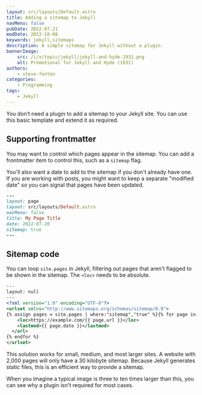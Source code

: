 ```yaml
---
layout: src/layouts/Default.astro
title: Adding a sitemap to Jekyll
navMenu: false
pubDate: 2022-07-21
modDate: 2022-10-08
keywords: jekyll,sitemaps
description: A simple sitemap for Jekyll without a plugin.
bannerImage:
    src: /i/x/topic/jekyll/jekyll-and-hyde-1931.png
    alt: Promotional for Jekyll and Hyde (1931)
authors:
    - steve-fenton
categories:
    - Programming
tags:
    - Jekyll
---
```


You don’t need a plugin to add a sitemap to your Jekyll site. You can use this basic template and extend it as required.

## Supporting frontmatter

You may want to control which pages appear in the sitemap. You can add a frontmatter item to control this, such as a `sitemap` flag.

You'll also want a date to add to the sitemap if you don't already have one. If you are working with posts, you might want to keep a separate "modified date" so you can signal that pages have been updated.

```ruby
---
layout: page
layout: src/layouts/Default.astro
navMenu: false
title: My Page Title 
date: 2022-07-20
sitemap: true
---
```

## Sitemap code

You can loop `site.pages` in Jekyll, filtering out pages that aren't flagged to be shown in the sitemap. The `<loc>` needs to be absolute.

```xml
---
layout: null
---
<?xml version="1.0" encoding="UTF-8"?>
<urlset xmlns="http://www.sitemaps.org/schemas/sitemap/0.9">
{% assign pages = site.pages | where:"sitemap","true" %}{% for page in pages %}  <url>
    <loc>https://example.com/{{ page.url }}</loc>
    <lastmod>{{ page.date }}</lastmod>
  </url>
{% endfor %}
</urlset>
```

This solution works for small, medium, and most larger sites. A website with 2,000 pages will only have a 30 kilobyte sitemap. Because Jekyll generates static files, this is an efficient way to provide a sitemap.

When you imagine a typical image is three to ten times larger than this, you can see why a plugin isn't required for most cases.